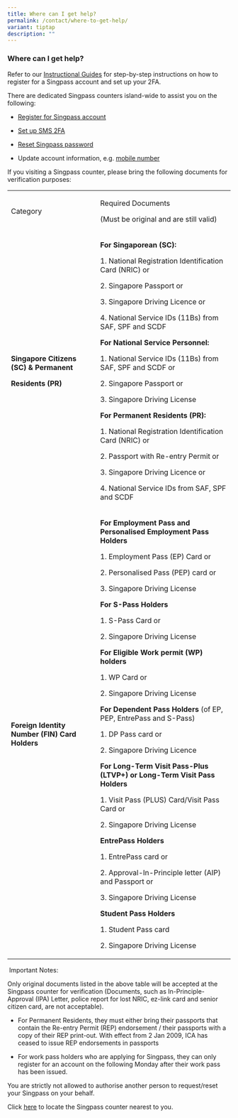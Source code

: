 ```yaml
---
title: Where can I get help?
permalink: /contact/where-to-get-help/
variant: tiptap
description: ""
---
```

<h3>Where can I get help?</h3>
<p>Refer to our&nbsp;<a href="https://go.gov.sg/singpass-guides" rel="noopener" target="_blank"><u>Instructional Guides</u></a>&nbsp;for
step-by-step instructions on how to register for a Singpass account and
set up your 2FA.</p>
<p>There are dedicated Singpass counters island-wide to assist you on the
following:</p>
<ul data-tight="true" class="tight">
<li>
<p><a href="my-account/register-and-set-up/how-to-register/" rel="noopener noreferrer nofollow" target="_blank"><u>Register for Singpass account</u></a>
</p>
</li>
<li>
<p><a href="/security/2fa-two-factor-authentication/setup-sms-2fa/" rel="noopener noreferrer nofollow" target="_blank"><u>Set up SMS 2FA</u></a>
</p>
</li>
<li>
<p><a href="/my-account/trouble-logging-in/forgot-password/" rel="noopener noreferrer nofollow" target="_blank">Reset Singpass password</a>
</p>
</li>
<li>
<p>Update account information, e.g. <a href="/my-account/managing-my-singpass-account/change-mobile-number/" rel="noopener noreferrer nofollow" target="_blank">mobile number</a>
</p>
</li>
</ul>
<p>If you visiting a Singpass counter, please bring the following documents
for verification purposes:</p>
<table>
<tbody>
<tr>
<td rowspan="1" colspan="1">
<p>Category</p>
</td>
<td rowspan="1" colspan="1">
<p>Required Documents</p>
<p>(Must be original and are still valid)</p>
</td>
</tr>
<tr>
<td rowspan="1" colspan="1">
<p><strong>Singapore Citizens (SC) &amp; Permanent</strong>
</p>
<p><strong>Residents (PR)</strong>
</p>
</td>
<td rowspan="1" colspan="1">
<p><strong>For Singaporean (SC):</strong>
</p>
<p>1. National Registration Identification Card (NRIC) or</p>
<p>2. Singapore Passport or</p>
<p>3. Singapore Driving Licence or</p>
<p>4. National Service IDs (11Bs) from SAF, SPF and SCDF</p>
<p><strong>For National Service Personnel:</strong>
</p>
<p>1. National Service IDs (11Bs) from SAF, SPF and SCDF or</p>
<p>2. Singapore Passport or</p>
<p>3. Singapore Driving License</p>
<p><strong>For Permanent Residents (PR):</strong>
</p>
<p>1. National Registration Identification Card (NRIC) or</p>
<p>2. Passport with Re-entry Permit or</p>
<p>3. Singapore Driving Licence or</p>
<p>4. National Service IDs from SAF, SPF and SCDF</p>
</td>
</tr>
<tr>
<td rowspan="1" colspan="1">
<p><strong>Foreign Identity Number (FIN) Card Holders</strong>
</p>
</td>
<td rowspan="1" colspan="1">
<p><strong>For Employment Pass and Personalised Employment Pass Holders</strong>
</p>
<p>1. Employment Pass (EP) Card or</p>
<p>2. Personalised Pass (PEP) card or</p>
<p>3. Singapore Driving License</p>
<p><strong>For S-Pass Holders</strong>
</p>
<p>1. S-Pass Card or</p>
<p>2. Singapore Driving License</p>
<p><strong>For Eligible Work permit (WP) holders</strong>
</p>
<p>1. WP Card or</p>
<p>2. Singapore Driving License</p>
<p><strong>For Dependent Pass Holders </strong>(of EP, PEP, EntrePass and
S-Pass)</p>
<p>1. DP Pass card or</p>
<p>2. Singapore Driving Licence</p>
<p><strong>For Long-Term Visit Pass-Plus (LTVP+) or Long-Term Visit Pass Holders</strong>
</p>
<p>1. Visit Pass (PLUS) Card/Visit Pass Card or</p>
<p>2. Singapore Driving License</p>
<p><strong>EntrePass Holders</strong>
</p>
<p>1. EntrePass card or</p>
<p>2. Approval-In-Principle letter (AIP) and Passport or</p>
<p>3. Singapore Driving License</p>
<p><strong>Student Pass Holders</strong>
</p>
<p>1. Student Pass card</p>
<p>2. Singapore Driving License</p>
</td>
</tr>
</tbody>
</table>
<p>&nbsp;Important Notes:</p>
<p>Only original documents listed in the above table will be accepted at
the Singpass counter for verification (Documents, such as In-Principle-
Approval (IPA) Letter, police report for lost NRIC, ez-link card and senior
citizen card, are not acceptable).</p>
<ul data-tight="true" class="tight">
<li>
<p>For Permanent Residents, they must either bring their passports that contain
the Re-entry Permit (REP) endorsement / their passports with a copy of
their REP print-out. With effect from 2 Jan 2009, ICA has ceased to issue
REP endorsements in passports</p>
</li>
<li>
<p>For work pass holders who are applying for Singpass, they can only register
for an account on the following Monday after their work pass has been issued.</p>
</li>
</ul>
<p>You are strictly not allowed to authorise another person to request/reset
your Singpass on your behalf.</p>
<p>Click&nbsp;<a href="https://go.gov.sg/singpass-counters" rel="noopener" target="_blank"><u>here</u></a>&nbsp;to
locate the Singpass counter nearest to you.&nbsp;</p>